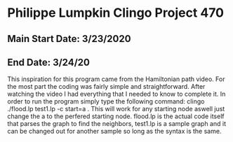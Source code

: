 # Philippe Lumpkin Clingo Project 470
## Main Start Date: 3/23/2020
## End Date: 3/24/20

This inspiration for this program came from the Hamiltonian path video. For the most part the coding was fairly simple and
straightforward. After watching the video I had everything that I needed to know to complete it. In order to run the program 
simply type the following command: clingo ./flood.lp test1.lp -c start=a . This will work for any starting node aswell just change
the a to the perfered starting node. flood.lp is the actual code itself that parses the graph to find the neighbors, test1.lp is a 
sample graph and it can be changed out for another sample so long as the syntax is the same. 
